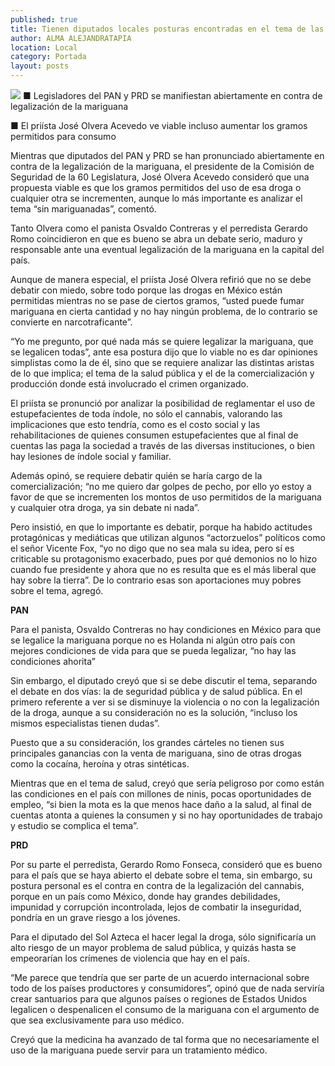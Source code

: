 ```yaml
---
published: true
title: Tienen diputados locales posturas encontradas en el tema de las drogas
author: ALMA ALEJANDRATAPIA
location: Local
category: Portada
layout: posts
---
```


![](http://i.imgur.com/iHUHbUzm.jpg)
■ Legisladores del PAN y PRD se manifiestan abiertamente en contra de legalización de la mariguana

■ El priísta José Olvera Acevedo ve viable incluso aumentar los gramos permitidos para consumo

Mientras que diputados del PAN y PRD se han pronunciado abiertamente en contra de la legalización de la mariguana, el presidente de la Comisión de Seguridad de la 60 Legislatura, José Olvera Acevedo consideró que una propuesta viable es que los gramos permitidos del uso de esa droga o cualquier otra se incrementen, aunque lo más importante es analizar el tema “sin mariguanadas”, comentó. 

Tanto Olvera como el panista Osvaldo Contreras y el perredista Gerardo Romo coincidieron en que es bueno se abra un debate serio, maduro y responsable ante una eventual legalización de la mariguana en la capital del país.

Aunque de manera especial, el priísta José Olvera refirió que no se debe debatir con miedo, sobre todo porque las drogas en México están permitidas mientras no se pase de ciertos gramos, “usted puede fumar mariguana en cierta cantidad y no hay ningún problema, de lo contrario se convierte en narcotraficante”. 

“Yo me pregunto, por qué nada más se quiere legalizar la mariguana, que se legalicen todas”, ante esa postura dijo que lo viable no es dar opiniones simplistas como la de él, sino que se requiere analizar las distintas aristas de lo que implica; el tema de la salud pública y el de la comercialización y producción donde está involucrado el crimen organizado.

El priísta se pronunció por analizar la posibilidad de reglamentar el uso de estupefacientes de toda índole, no sólo el cannabis, valorando las implicaciones que esto tendría, como es el costo social y las rehabilitaciones de quienes consumen estupefacientes que al final de cuentas las paga la sociedad  a través de las diversas instituciones, o bien hay lesiones de índole social y familiar. 

Además opinó, se requiere debatir quién se haría cargo de la comercialización; “no me quiero dar golpes de pecho, por ello yo estoy a favor de que se incrementen los montos de uso permitidos de la mariguana y cualquier otra droga, ya sin debate ni nada”. 

Pero insistió, en que lo importante es debatir, porque ha habido actitudes protagónicas y mediáticas que utilizan algunos “actorzuelos” políticos como el señor Vicente Fox, “yo no digo que no sea mala su idea, pero sí es criticable su protagonismo exacerbado, pues por qué demonios no lo hizo cuando fue presidente y ahora que no es resulta que es el más liberal que hay sobre la tierra”.  De lo contrario esas son aportaciones muy pobres sobre el tema, agregó. 

**PAN**

Para el panista, Osvaldo Contreras no hay condiciones en México para que se legalice la mariguana porque no es Holanda ni algún otro país con mejores condiciones de vida para que se pueda legalizar, “no hay las condiciones ahorita”

Sin embargo, el diputado creyó que si se debe discutir el tema, separando el debate en dos vías: la de seguridad pública y de salud pública. En el primero referente a ver si se disminuye la violencia o no con la legalización de la droga, aunque a su consideración no es la solución, “incluso los mismos especialistas tienen dudas”. 

Puesto que a su consideración, los grandes cárteles no tienen sus principales ganancias con la venta de mariguana, sino de otras drogas como la cocaína, heroína y otras sintéticas. 

Mientras que en el tema de salud, creyó que sería peligroso por como están las condiciones en el país con millones de ninis, pocas oportunidades de empleo, “si bien la mota es la que menos hace daño a la salud, al final de cuentas atonta a quienes la consumen y si no hay oportunidades de trabajo y estudio se complica el tema”.

**PRD**

Por su parte el perredista, Gerardo Romo Fonseca, consideró que es bueno para el país que se haya abierto el debate sobre el tema, sin embargo, su postura personal es el contra en contra de la legalización del cannabis, porque en un país como México, donde hay grandes debilidades, impunidad y corrupción incontrolada, lejos de combatir la inseguridad, pondría en un grave riesgo a los jóvenes.

Para el diputado del Sol Azteca el hacer legal la droga, sólo significaría un alto riesgo de un mayor problema de salud pública, y quizás hasta se empeorarían los crímenes de violencia que hay en el país. 

“Me parece que tendría que ser parte de un acuerdo internacional sobre todo de los países productores y consumidores”, opinó que de nada serviría crear santuarios para que algunos países o regiones de Estados Unidos legalicen o despenalicen el consumo de la mariguana con el argumento de que sea exclusivamente para uso médico.

Creyó que la medicina ha avanzado de tal forma que no necesariamente el uso de la mariguana puede servir para un tratamiento médico.
